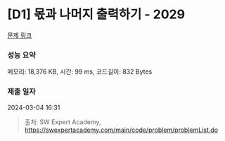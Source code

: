 # [D1] 몫과 나머지 출력하기 - 2029 

[문제 링크](https://swexpertacademy.com/main/code/problem/problemDetail.do?contestProbId=AV5QGNvKAtEDFAUq) 

### 성능 요약

메모리: 18,376 KB, 시간: 99 ms, 코드길이: 832 Bytes

### 제출 일자

2024-03-04 16:31



> 출처: SW Expert Academy, https://swexpertacademy.com/main/code/problem/problemList.do